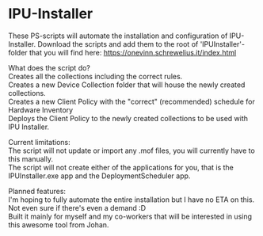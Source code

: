 # IPU-Installer

These PS-scripts will automate the installation and configuration of IPU-Installer. Download the scripts and add them to the root of 'IPUInstaller'-folder
that you will find here: https://onevinn.schrewelius.it/index.html

What does the script do?\
Creates all the collections including the correct rules.\
Creates a new Device Collection folder that will house the newly created collections.\
Creates a new Client Policy with the "correct" (recommended) schedule for Hardware Inventory\
Deploys the Client Policy to the newly created collections to be used with IPU Installer.

Current limitations:\
The script will not update or import any .mof files, you will currently have to this manually.\
The script will not create either of the applications for you, that is the IPUInstaller.exe app and the DeploymentScheduler app.

Planned features:\
I'm hoping to fully automate the entire installation but I have no ETA on this. Not even sure if there's even a demand :D\
Built it mainly for myself and my co-workers that will be interested in using this awesome tool from Johan.